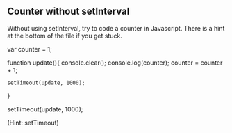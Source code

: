 ## Counter without setInterval

Without using setInterval, try to code a counter in Javascript. There is a hint at the bottom of the file if you get stuck.


var counter = 1;

function update(){
    console.clear();
    console.log(counter);
    counter = counter + 1;

    setTimeout(update, 1000);

}

setTimeout(update, 1000);





































































(Hint: setTimeout)
